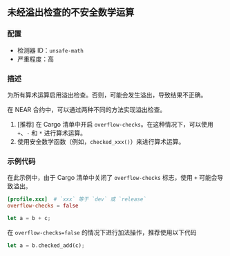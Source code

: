 
## 未经溢出检查的不安全数学运算

### 配置

* 检测器 ID：`unsafe-math`
* 严重程度：高

### 描述

为所有算术运算启用溢出检查。否则，可能会发生溢出，导致结果不正确。

在 NEAR 合约中，可以通过两种不同的方法实现溢出检查。

1. \[推荐\] 在 Cargo 清单中开启 `overflow-checks`。在这种情况下，可以使用 `+`、`-` 和 `*` 进行算术运算。
2. 使用安全数学函数（例如，`checked_xxx()`）来进行算术运算。

### 示例代码

在此示例中，由于 Cargo 清单中关闭了 `overflow-checks` 标志，使用 `+` 可能会导致溢出。

```toml
[profile.xxx]  # `xxx` 等于 `dev` 或 `release`
overflow-checks = false
```

```rust
let a = b + c;
```

在 `overflow-checks=false` 的情况下进行加法操作，推荐使用以下代码

```rust
let a = b.checked_add(c);
```

